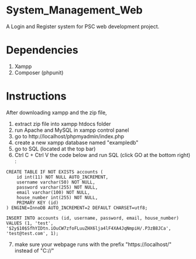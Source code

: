 # System_Management_Web
 A Login and Register system for PSC web development project.

# Dependencies
1. Xampp
2. Composer (phpunit)

# Instructions
After downloading xampp and the zip file,
1. extract zip file into xampp htdocs folder
2. run Apache and MySQL in xampp control panel
3. go to http://localhost/phpmyadmin/index.php
4. create a new xampp database named "exampledb"
5. go to SQL (located at the top bar)
6. Ctrl C + Ctrl V the code below and run SQL (click GO at the bottom right) :
```
CREATE TABLE IF NOT EXISTS accounts (
    id int(11) NOT NULL AUTO_INCREMENT,
    username varchar(50) NOT NULL,
    password varchar(255) NOT NULL,
    email varchar(100) NOT NULL,
    house_number int(255) NOT NULL,
    PRIMARY KEY (id)
) ENGINE=InnoDB AUTO_INCREMENT=2 DEFAULT CHARSET=utf8;

INSERT INTO accounts (id, username, password, email, house_number) VALUES (1, 'test', '$2y$10$SfhYIDtn.iOuCW7zfoFLuuZHX6lja4lF4XA4JqNmpiH/.P3zB8JCa', 'test@test.com', 1);
```
7. make sure your webpage runs with the prefix "https://localhost/" instead of "C://"
